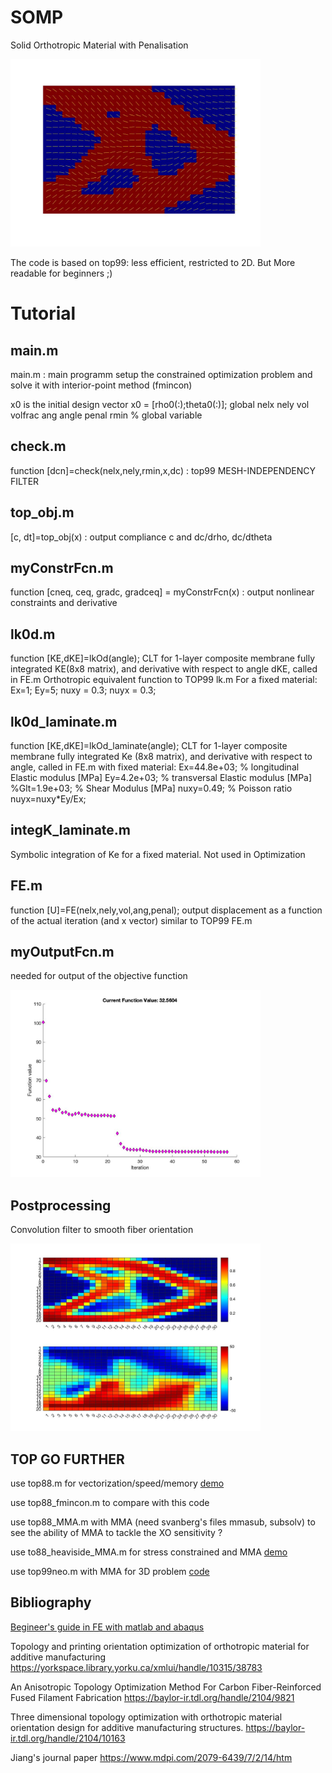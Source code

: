 # SOMP
Solid Orthotropic Material with Penalisation

<img src="Images/OutPost.jpg" alt="SOMP" width="400"/>



The code is based on top99: less efficient, restricted to 2D.
But More readable for beginners ;)

# Tutorial 

## main.m
main.m : main programm setup the constrained optimization problem and solve it with interior-point method (fmincon)

x0 is the initial design vector x0 = [rho0(:);theta0(:)];
global nelx nely vol volfrac ang angle  penal rmin % global variable

## check.m
function [dcn]=check(nelx,nely,rmin,x,dc) : top99 MESH-INDEPENDENCY FILTER

## top_obj.m
[c, dt]=top_obj(x) : output compliance c and dc/drho, dc/dtheta

## myConstrFcn.m
function [cneq, ceq, gradc, gradceq] = myConstrFcn(x) : output nonlinear constraints and derivative

## lk0d.m
function [KE,dKE]=lkOd(angle); CLT for 1-layer composite membrane fully integrated KE(8x8 matrix), and derivative with respect to angle dKE, called in FE.m
Orthotropic equivalent function to TOP99 lk.m
For a fixed material:
Ex=1;
Ey=5;
nuxy = 0.3;
nuyx = 0.3;

## lk0d_laminate.m
function [KE,dKE]=lkOd_laminate(angle); CLT for 1-layer composite membrane fully integrated Ke (8x8 matrix), and derivative with respect to angle, called in FE.m with fixed material: Ex=44.8e+03; % longitudinal Elastic modulus [MPa]
Ey=4.2e+03; % transversal Elastic modulus [MPa]
%Glt=1.9e+03; % Shear Modulus [MPa]
nuxy=0.49; % Poisson ratio
nuyx=nuxy*Ey/Ex;

## integK_laminate.m
Symbolic integration of Ke for a fixed material. Not used in Optimization

## FE.m
function [U]=FE(nelx,nely,vol,ang,penal); output displacement as a function of the actual iteration (and x vector)
similar to TOP99 FE.m

## myOutputFcn.m
needed for output of the objective function

<img src="Images/Obj_Cant_0.5_30x20.jpg" alt="OBJ" width="400"/>


## Postprocessing
Convolution filter to smooth fiber orientation

<img src="Images/DensityOrientationPost.jpg" alt="HEATMAP" width="400"/>


## TOP GO FURTHER


use top88.m for vectorization/speed/memory [demo](http://htmlpreview.github.io/?https://github.com/jomorlier/ALMcourse/blob/master/top88/topopt_3ptBENDING.html)

use top88_fmincon.m to compare with this code

use top88_MMA.m with MMA (need svanberg's files mmasub, subsolv) to see the ability of MMA to tackle the XO sensitivity ?

use to88_heaviside_MMA.m for stress constrained and MMA [demo](http://htmlpreview.github.io/?https://github.com/jomorlier/ALMcourse/blob/master/AdvancedTopOpt/StressBasedTopOpt.html)

use top99neo.m with MMA for 3D problem [code](https://www.topopt.mek.dtu.dk/apps-and-software/new-99-line-topology-optimization-code-written-in-matlab)


## Bibliography

[Begineer's guide in FE with matlab and abaqus](https://mihanbana.com/dl/matlab-Abaqus-mihanbana.com.pdf)

Topology and printing orientation optimization of orthotropic material for additive manufacturing
https://yorkspace.library.yorku.ca/xmlui/handle/10315/38783


An Anisotropic Topology Optimization Method For Carbon Fiber-Reinforced Fused Filament Fabrication
https://baylor-ir.tdl.org/handle/2104/9821
 

Three dimensional topology optimization with orthotropic material orientation design for additive manufacturing structures.
https://baylor-ir.tdl.org/handle/2104/10163 


Jiang's journal paper
https://www.mdpi.com/2079-6439/7/2/14/htm

